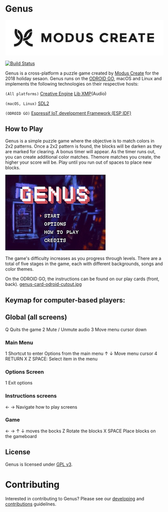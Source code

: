 # Genus

[![Modus Create](./readme-images/modus.logo.svg)](https://moduscreate.com)

[![Build Status](https://ci.moduscreate.com/buildStatus/icon?job=ModusCreateOrg/genus/master&build=1)](https://ci.moduscreate.com/job/ModusCreateOrg/job/genus/job/master/1/)


Genus is a cross-platform a puzzle game created by [Modus Create](https://moduscreate.com) for the 2018 holiday sesaon. Genus runs on the [ODROID GO](https://www.hardkernel.com/shop/odroid-go/), macOS and Linux and implements the following technologies on their respective hosts:

`(All platforms)`
[Creative Engine](https://github.com/ModusCreateOrg/creative-engine)
[Lib XMP](http://xmp.sourceforge.net/)(Audio)

`(macOS, Linux)`
[SDL2](https://www.libsdl.org/download-2)

`(ODROID GO)`
[Espressif IoT development Framework (ESP IDF)](https://github.com/espressif/esp-idf)


## How to Play
Genus is a simple puzzle game where the objective is to match colors in 2x2 patterns. Once a 2x2 pattern is found, the blocks will be darken as they are marked for clearing. A bonus timer will appear. As the timer runs out, you can create additional color matches. Themore matches you create, the higher your score will be.  Play until you run out of spaces to place new blocks.  


![genus-gameplay.gif](./readme-images/genus-gameplay.gif)

The game's difficulty increases as you progress through levels. There are a total of five stages in the game, each with different backgrounds, songs and color themes.

On the ODROID GO, the instructions can be found on our play cards (front, back).
[genus-card-odroid-cutout.jpg](./readme-images/genus-card-odroid-cutout.jpg)



## Keymap for computer-based players:

## Global (all screens)
  Q Quits the game
  2 Mute / Unmute audio
  3 Move menu cursor down

### Main Menu
  1 Shortcut to enter Options from the main menu
  ↑ ↓ Move menu cursor
  4 RETURN X Z SPACE: Select item in the menu

### Options Screen
  1  Exit options

### Instructions screens
  ← →  Navigate how to play screens

### Game
  ← → ↑ ↓  moves the bocks
  Z  Rotate the blocks
  X SPACE  Place blocks on the gameboard

## License
Genus is licensed under [GPL v3](https://www.gnu.org/licenses/quick-guide-gplv3.en.html).

# Contributing
Interested in contributing to Genus? Please see our [developing](./DEVELOPING.md) and [contributions](./CONTRIBUTIONS.MD) guideilnes. 